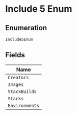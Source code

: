 
# Include 5 Enum

## Enumeration

`Include5Enum`

## Fields

| Name |
|  --- |
| `Creators` |
| `Images` |
| `StackBuilds` |
| `Stacks` |
| `Environments` |

